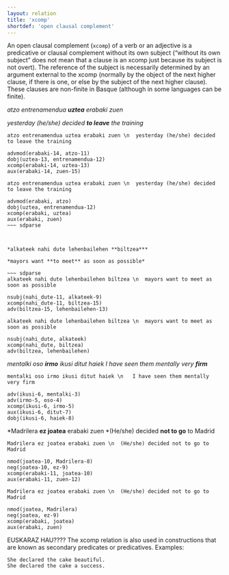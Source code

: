 ```yaml
---
layout: relation
title: 'xcomp'
shortdef: 'open clausal complement'
---
```


An open clausal complement (`xcomp`) of a verb or an adjective is a predicative or clausal complement without its own subject (“without its own subject” does not mean that a clause is an xcomp just because its subject is not overt). The reference of the subject is necessarily determined by an argument external to the xcomp (normally by the object of the next higher clause, if there is one, or else by the subject of the next higher clause). 
These clauses are non-finite in Basque (although in some languages can be finite).

*atzo entrenamendua **uztea** erabaki zuen*

*yesterday (he/she) decided **to leave** the training* 

~~~ sdparse
atzo entrenamendua uztea erabaki zuen \n  yesterday (he/she) decided to leave the training

advmod(erabaki-14, atzo-11)
dobj(uztea-13, entrenamendua-12)
xcomp(erabaki-14, uztea-13)
aux(erabaki-14, zuen-15)
~~~ 

~~~ sdparse
atzo entrenamendua uztea erabaki zuen \n  yesterday (he/she) decided to leave the training

advmod(erabaki, atzo)
dobj(uztea, entrenamendua-12)
xcomp(erabaki, uztea)
aux(erabaki, zuen)
~~~ sdparse



*alkateek nahi dute lehenbailehen **biltzea***

*mayors want **to meet** as soon as possible*

~~~ sdparse
alkateek nahi dute lehenbailehen biltzea \n  mayors want to meet as soon as possible

nsubj(nahi_dute-11, alkateek-9)
xcomp(nahi_dute-11, biltzea-15)
adv(biltzea-15, lehenbailehen-13)
~~~ 

~~~ sdparse
alkateek nahi dute lehenbailehen biltzea \n  mayors want to meet as soon as possible

nsubj(nahi_dute, alkateek)
xcomp(nahi_dute, biltzea)
adv(biltzea, lehenbailehen)
~~~ 

*mentalki oso **irmo** ikusi ditut haiek*
*I have seen them mentally very **firm***

~~~ sdparse
mentalki oso irmo ikusi ditut haiek \n   I have seen them mentally very firm

adv(ikusi-6, mentalki-3)
adv(irmo-5, oso-4)
xcomp(ikusi-6, irmo-5)
aux(ikusi-6, ditut-7)
dobj(ikusi-6, haiek-8)
~~~ 



*Madrilera **ez joatea** erabaki zuen
*(He/she) decided **not to go** to Madrid

~~~ sdparse
Madrilera ez joatea erabaki zuen \n  (He/she) decided not to go to Madrid

nmod(joatea-10, Madrilera-8)
neg(joatea-10, ez-9)
xcomp(erabaki-11, joatea-10)
aux(erabaki-11, zuen-12)
~~~ 

~~~ sdparse
Madrilera ez joatea erabaki zuen \n  (He/she) decided not to go to Madrid

nmod(joatea, Madrilera)
neg(joatea, ez-9)
xcomp(erabaki, joatea)
aux(erabaki, zuen)
~~~ 


EUSKARAZ HAU????
The xcomp relation is also used in constructions that are known as secondary predicates or predicatives. Examples:

    She declared the cake beautiful.
    She declared the cake a success.

